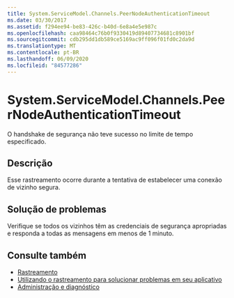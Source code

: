 ```yaml
---
title: System.ServiceModel.Channels.PeerNodeAuthenticationTimeout
ms.date: 03/30/2017
ms.assetid: f294ee94-be83-426c-b40d-6e8a4e5e987c
ms.openlocfilehash: caa98464c76b0f9330419d89407734681c8901bf
ms.sourcegitcommit: cdb295dd1db589ce5169ac9ff096f01fd0c2da9d
ms.translationtype: MT
ms.contentlocale: pt-BR
ms.lasthandoff: 06/09/2020
ms.locfileid: "84577286"
---
```

# <a name="systemservicemodelchannelspeernodeauthenticationtimeout"></a>System.ServiceModel.Channels.PeerNodeAuthenticationTimeout
O handshake de segurança não teve sucesso no limite de tempo especificado.  
  
## <a name="description"></a>Descrição  
 Esse rastreamento ocorre durante a tentativa de estabelecer uma conexão de vizinho segura.  
  
## <a name="troubleshooting"></a>Solução de problemas  
 Verifique se todos os vizinhos têm as credenciais de segurança apropriadas e responda a todas as mensagens em menos de 1 minuto.  
  
## <a name="see-also"></a>Consulte também

- [Rastreamento](index.md)
- [Utilizando o rastreamento para solucionar problemas em seu aplicativo](using-tracing-to-troubleshoot-your-application.md)
- [Administração e diagnóstico](../index.md)
